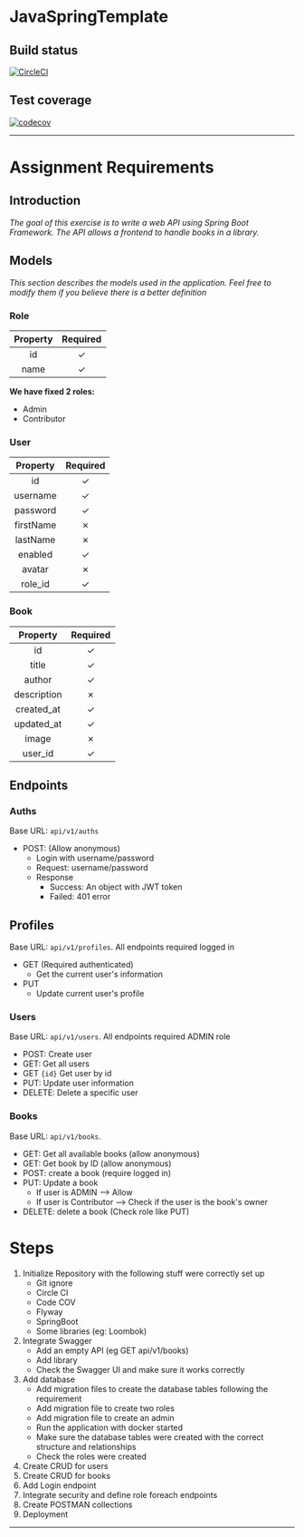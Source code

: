 # JavaSpringTemplate

## Build status

[![CircleCI](https://dl.circleci.com/status-badge/img/gh/hieuneko/BookStoreApi/tree/main.svg?style=svg)](https://dl.circleci.com/status-badge/redirect/gh/hieuneko/BookStoreApi/tree/base)

## Test coverage

[![codecov](https://codecov.io/gh/hieuneko/BookStoreApi/branch/main/graph/badge.svg?token=hiV6n7np8n)](https://codecov.io/gh/hieuneko/BookStoreApi)

---

# Assignment Requirements

## Introduction

_The goal of this exercise is to write a web API using Spring Boot Framework. The API allows a frontend to handle books
in a library._

## Models

_This section describes the models used in the application. Feel free to modify them if you believe there is a better
definition_

### Role

| Property | Required |
|:--------:|:--------:|
|    id    |    ✓     |
|   name   |    ✓     |

**We have fixed 2 roles:**

- Admin
- Contributor

### User

| Property  | Required |
|:---------:|:--------:|
|    id     |    ✓     |
| username  |    ✓     |
| password  |    ✓     |
| firstName |    ✗     |
| lastName  |    ✗     |
|  enabled  |    ✓     |
|  avatar   |    ✗     |
|  role_id  |    ✓     |

### Book

|  Property   | Required |
|:-----------:|:--------:|
|     id      |    ✓     |
|    title    |    ✓     |
|   author    |    ✓     |
| description |    ✗     |
| created_at  |    ✓     |
| updated_at  |    ✓     |
|    image    |    ✗     |
|   user_id   |    ✓     |

## Endpoints

### Auths

Base URL: `api/v1/auths`

- POST: (Allow anonymous)
    - Login with username/password
    - Request: username/password
    - Response
        - Success: An object with JWT token
        - Failed: 401 error

## Profiles

Base URL: `api/v1/profiles`. All endpoints required logged in

- GET (Required authenticated)
    - Get the current user's information
- PUT
    - Update current user's profile

### Users

Base URL: `api/v1/users`. All endpoints required ADMIN role

- POST: Create user
- GET: Get all users
- GET `{id}` Get user by id
- PUT: Update user information
- DELETE: Delete a specific user

### Books

Base URL: `api/v1/books`.

- GET: Get all available books (allow anonymous)
- GET: Get book by ID (allow anonymous)
- POST: create a book (require logged in)
- PUT: Update a book
    - If user is ADMIN --> Allow
    - If user is Contributor --> Check if the user is the book's owner
- DELETE: delete a book (Check role like PUT)

# Steps

1. Initialize Repository with the following stuff were correctly set up
    - Git ignore
    - Circle CI
    - Code COV
    - Flyway
    - SpringBoot
    - Some libraries (eg: Loombok)
2. Integrate Swagger
    - Add an empty API (eg GET api/v1/books)
    - Add library
    - Check the Swagger UI and make sure it works correctly
3. Add database
    - Add migration files to create the database tables following the requirement
    - Add migration file to create two roles
    - Add migration file to create an admin
    - Run the application with docker started
    - Make sure the database tables were created with the correct structure and relationships
    - Check the roles were created
4. Create CRUD for users
5. Create CRUD for books
6. Add Login endpoint
7. Integrate security and define role foreach endpoints
8. Create POSTMAN collections
9. Deployment
---
